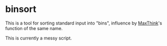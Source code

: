 # binsort

This is a tool for sorting standard input into "bins", influence by [MaxThink]'s function of the same name.

[MaxThink]: https://awarewriter.wordpress.com/2014/03/08/maxthink-max94-manual-is-here/

This is currently a messy script.
